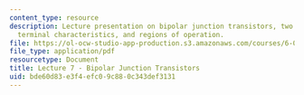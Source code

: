 ```yaml
---
content_type: resource
description: Lecture presentation on bipolar junction transistors, two coupled diodes,
  terminal characteristics, and regions of operation.
file: https://ol-ocw-studio-app-production.s3.amazonaws.com/courses/6-012-microelectronic-devices-and-circuits-fall-2009/bde60d83e3f4efc09c880c343def3131_MIT6_012F09_lec07.pdf
file_type: application/pdf
resourcetype: Document
title: Lecture 7 - Bipolar Junction Transistors
uid: bde60d83-e3f4-efc0-9c88-0c343def3131
---
```

